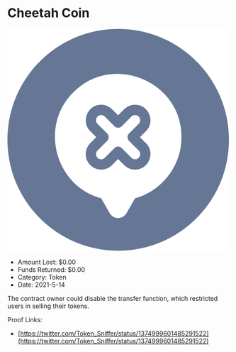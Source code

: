 # Cheetah Coin
![Cheetah Coin](/rektimages/Cheetah-Coin.png)
- Amount Lost: $0.00
- Funds Returned: $0.00
- Category: Token
- Date: 2021-5-14

The contract owner could disable the transfer function, which restricted users in selling their tokens.  
  



Proof Links:
- [https://twitter.com/Token_Sniffer/status/1374999601485291522](https://twitter.com/Token_Sniffer/status/1374999601485291522)


